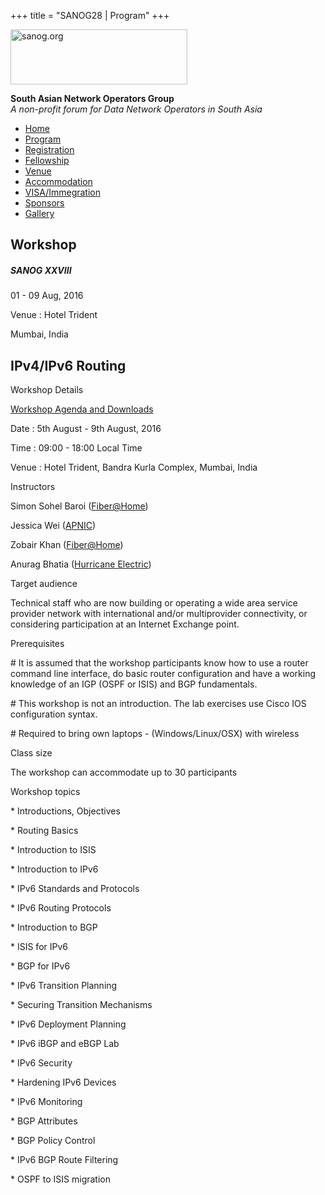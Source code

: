 +++
title = "SANOG28 | Program"
+++

[<img src="../images/logo.jpg" width="283" height="88" alt="sanog.org" />](../index.html)

**South Asian Network Operators Group**  
*A non-profit forum for Data Network Operators in South Asia*

-   [Home](index.html)
-   [Program](program.html)
-   [Registration](reg.html)
-   [Fellowship](fellowship.html)
-   [Venue](venue.html)
-   [Accommodation](accomo.html)
-   [VISA/Immegration](visa.html)
-   [Sponsors](downloads.html)
-   [Gallery](gallery.html)

Workshop
--------

##### SANOG XXVIII

01 - 09 Aug, 2016

Venue : Hotel Trident

Mumbai, India

  
  
  
  
  
  
  
  
  
  
  
  
  
  
  
  
  
  
  
  
  
  
  
  
  
  
  
  
  
  
  
  
  
  
  
  
  
  
  
  
  
  
  

IPv4/IPv6 Routing
-----------------

 

Workshop Details

[Workshop Agenda and Downloads](v6.html)

Date : 5th August - 9th August, 2016

Time : 09:00 - 18:00 Local Time

Venue : Hotel Trident, Bandra Kurla Complex, Mumbai, India

  

Instructors

Simon Sohel Baroi ([Fiber@Home](https://www.fiberathome.net))

Jessica Wei ([APNIC](https://www.apnic.net))

Zobair Khan ([Fiber@Home](https://www.fiberathome.net))

Anurag Bhatia ([Hurricane Electric](https://www.he.net))

  

Target audience

Technical staff who are now building or operating a wide area service
provider network with international and/or multiprovider connectivity,
or considering participation at an Internet Exchange point.

  

Prerequisites

\# It is assumed that the workshop participants know how to use a router
command line interface, do basic router configuration and have a working
knowledge of an IGP (OSPF or ISIS) and BGP fundamentals.

\# This workshop is not an introduction. The lab exercises use Cisco IOS
configuration syntax.

\# Required to bring own laptops - (Windows/Linux/OSX) with wireless

  

Class size

The workshop can accommodate up to 30 participants

  

Workshop topics

\* Introductions, Objectives

\* Routing Basics

\* Introduction to ISIS

\* Introduction to IPv6

\* IPv6 Standards and Protocols

\* IPv6 Routing Protocols

\* Introduction to BGP

\* ISIS for IPv6

\* BGP for IPv6

\* IPv6 Transition Planning

\* Securing Transition Mechanisms

\* IPv6 Deployment Planning

\* IPv6 iBGP and eBGP Lab

\* IPv6 Security

\* Hardening IPv6 Devices

\* IPv6 Monitoring

\* BGP Attributes

\* BGP Policy Control

\* IPv6 BGP Route Filtering

\* OSPF to ISIS migration
